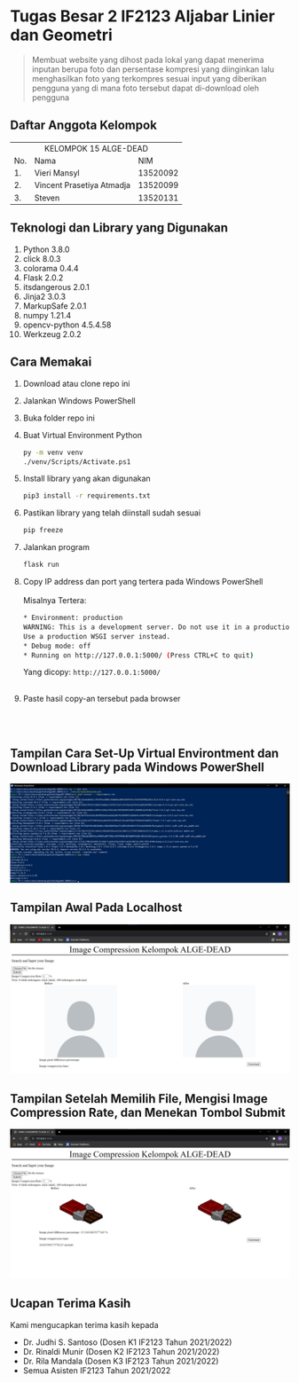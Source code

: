 # Tugas Besar 2 IF2123 Aljabar Linier dan Geometri

> Membuat website yang dihost pada lokal yang dapat menerima inputan berupa foto dan persentase kompresi yang diinginkan lalu menghasilkan foto yang terkompres sesuai input yang diberikan pengguna yang di mana foto tersebut dapat di-download oleh pengguna

## Daftar Anggota Kelompok

<table>

<tr><td colspan = 3 align = "center">KELOMPOK 15 ALGE-DEAD</td></tr>
<tr><td>No.</td><td>Nama</td><td>NIM</td></tr>
<tr><td>1.</td><td>Vieri Mansyl</td><td>13520092</td></tr>
<tr><td>2.</td><td>Vincent Prasetiya Atmadja</td><td>13520099</td></tr>
<tr><td>3.</td><td>Steven</td><td>13520131</td></tr>

</table>

## Teknologi dan Library yang Digunakan
1. Python 3.8.0
2. click 8.0.3
3. colorama 0.4.4
4. Flask 2.0.2
5. itsdangerous 2.0.1
6. Jinja2 3.0.3
7. MarkupSafe 2.0.1
8. numpy 1.21.4
9. opencv-python 4.5.4.58
10. Werkzeug 2.0.2

## Cara Memakai

1. Download atau clone repo ini
2. Jalankan Windows PowerShell
3. Buka folder repo ini
4. Buat Virtual Environment Python

    ```bash
    py -m venv venv
    ./venv/Scripts/Activate.ps1
    ```

5. Install library yang akan digunakan

    ```bash
    pip3 install -r requirements.txt
    ```

6. Pastikan library yang telah diinstall sudah sesuai

    ```bash
    pip freeze
    ```

7. Jalankan program

    ```bash
    flask run
    ```

8. Copy IP address dan port yang tertera pada Windows PowerShell
    <br/>
    <br/>
    Misalnya Tertera:

    ```bash
    * Environment: production
    WARNING: This is a development server. Do not use it in a production deployment.
    Use a production WSGI server instead.
    * Debug mode: off
    * Running on http://127.0.0.1:5000/ (Press CTRL+C to quit)
    ```

    Yang dicopy:
    `http://127.0.0.1:5000/`
    <br/>
    <br/>

9. Paste hasil copy-an tersebut pada browser

<br/>
<br/>

## Tampilan Cara Set-Up Virtual Environtment dan Download Library pada Windows PowerShell

![Tampilan pada windows powershell](./a-readme-related/wps.jpg)

## Tampilan Awal Pada Localhost

![Tampilan pada browser](./a-readme-related/blankweb.jpg)

## Tampilan Setelah Memilih File, Mengisi Image Compression Rate, dan Menekan Tombol Submit

![Tampilan pada browser](./a-readme-related/outputweb.jpg)

## Ucapan Terima Kasih

Kami mengucapkan terima kasih kepada

* Dr. Judhi S. Santoso (Dosen K1 IF2123 Tahun 2021/2022)
* Dr. Rinaldi Munir (Dosen K2 IF2123 Tahun 2021/2022)
* Dr. Rila Mandala (Dosen K3 IF2123 Tahun 2021/2022)
* Semua Asisten IF2123 Tahun 2021/2022
